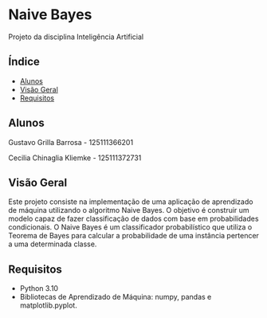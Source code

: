 # Naive Bayes
Projeto da disciplina Inteligência Artificial

## Índice
- [Alunos](#alunos)
- [Visão Geral](#visão-geral)
- [Requisitos](#requisitos)

## Alunos
<p>Gustavo Grilla Barrosa - 125111366201</p>
<p>Cecilia Chinaglia Kliemke - 125111372731</p>

## Visão Geral
Este projeto consiste na implementação de uma aplicação de aprendizado de máquina utilizando o algoritmo Naive Bayes. O objetivo é construir um modelo capaz de fazer classificação de dados com base em probabilidades condicionais.
O Naive Bayes é um classificador probabilístico que utiliza o Teorema de Bayes para calcular a probabilidade de uma instância pertencer a uma determinada classe.

## Requisitos
- Python 3.10
- Bibliotecas de Aprendizado de Máquina: numpy, pandas e matplotlib.pyplot.
